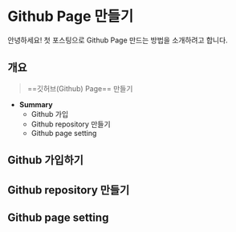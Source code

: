 
# Github Page 만들기

안녕하세요! 첫 포스팅으로 Github Page 만드는 방법을 소개하려고 합니다.

##  개요
> ==깃허브(Github) Page==  만들기
* **Summary**
	- Github 가입
	-  Github repository 만들기
	- Github page setting

## Github 가입하기




## Github repository 만들기



## Github page setting


<!--stackedit_data:
eyJwcm9wZXJ0aWVzIjoidGl0bGU6IEdpdGh1YiDtjpjsnbTsp4
Ag66eM65Ok6riwXG50YWdzOiBHaXRodWJcbmRhdGU6ICcyMDIy
LTEwLTIxJ1xuXG4iLCJoaXN0b3J5IjpbNDk4NjcwMzM2XX0=
-->